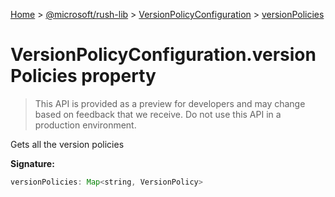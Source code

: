 [Home](./index) &gt; [@microsoft/rush-lib](rush-lib.md) &gt; [VersionPolicyConfiguration](rush-lib.versionpolicyconfiguration.md) &gt; [versionPolicies](rush-lib.versionpolicyconfiguration.versionpolicies.md)

# VersionPolicyConfiguration.versionPolicies property

> This API is provided as a preview for developers and may change based on feedback that we receive. Do not use this API in a production environment.

Gets all the version policies

**Signature:**
```javascript
versionPolicies: Map<string, VersionPolicy>
```
